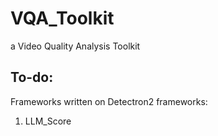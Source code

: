 # VQA_Toolkit
a Video Quality Analysis Toolkit



## To-do:

Frameworks written on Detectron2 frameworks:
1. LLM_Score 